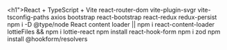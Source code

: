 <h1">React + TypeScript + Vite</h1>
react-router-dom
vite-plugin-svgr
vite-tsconfig-paths
axios
bootstrap
react-bootstrap
react-redux
redux-persist
npm i -D @type/node
React content loader || npm i react-content-loader
lottieFiles && npm i lottie-react
npm install react-hook-form
npm i zod
npm install @hookform/resolvers
